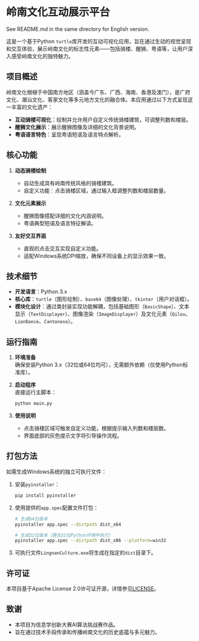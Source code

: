 # 岭南文化互动展示平台

See README.md in the same directory for English version.

这是一个基于Python `turtle`库开发的互动可视化应用，旨在通过生动的视觉呈现和交互体验，展示岭南文化的标志性元素——包括骑楼、醒狮、粤语等，让用户深入感受岭南文化的独特魅力。


## 项目概述

岭南文化根植于中国南方地区（涵盖今广东、广西、海南、香港及澳门），是广府文化、潮汕文化、客家文化等多元地方文化的融合体。本应用通过以下方式呈现这一丰富的文化遗产：
- **互动骑楼可视化**：绘制并允许用户自定义传统骑楼建筑，可调整列数和楼层。
- **醒狮文化展示**：展示醒狮图像及详细的文化背景说明。
- **粤语语言特色**：呈现粤语短语及语言特点解析。


## 核心功能

1. **动态骑楼绘制**  
   - 自动生成具有岭南传统风格的骑楼建筑。  
   - 自定义功能：点击骑楼区域，通过输入框调整列数和楼层数量。  

2. **文化元素展示**  
   - 醒狮图像搭配详细的文化内涵说明。  
   - 粤语典型短语及语言特征解读。  

3. **友好交互界面**  
   - 直观的点击交互实现自定义功能。  
   - 适配Windows系统DPI缩放，确保不同设备上的显示效果一致。  


## 技术细节

- **开发语言**：Python 3.x  
- **核心库**：`turtle`（图形绘制）、`base64`（图像处理）、`tkinter`（用户对话框）。  
- **模块化设计**：通过类封装实现功能解耦，包括基础图形（`BasicShape`）、文本显示（`TextDisplayer`）、图像渲染（`ImageDisplayer`）及文化元素（`Qilou`、`LionDance`、`Cantonese`）。  


## 运行指南

1. **环境准备**  
   确保安装Python 3.x（32位或64位均可），无需额外依赖（仅使用Python标准库）。

2. **启动程序**  
   直接运行主脚本：  
   ```bash
   python main.py
   ```

3. **使用说明**  
   - 点击骑楼区域可触发自定义功能，根据提示输入列数和楼层数。  
   - 界面底部的灰色提示文字将引导操作流程。  


## 打包方法

如需生成Windows系统的独立可执行文件：

1. 安装`pyinstaller`：  
   ```bash
   pip install pyinstaller
   ```

2. 使用提供的`app.spec`配置文件打包：  
   ```bash
   # 生成64位版本
   pyinstaller app.spec --distpath dist_x64

   # 生成32位版本（需在32位Python环境中执行）
   pyinstaller app.spec --distpath dist_x86 --platform=win32
   ```

3. 可执行文件`LingnanCulture.exe`将生成在指定的`dist`目录下。


## 许可证

本项目基于Apache License 2.0许可证开源，详情参见[LICENSE](http://www.apache.org/licenses/LICENSE-2.0)。


## 致谢

- 本项目为信息学创新大赛AI算法挑战赛作品。  
- 旨在通过技术手段传承和传播岭南文化的历史底蕴与多元魅力。